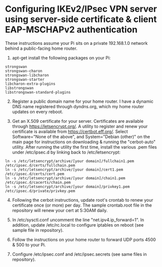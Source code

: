 
# Configuring IKEv2/IPsec VPN server using server-side certificate & client EAP-MSCHAPv2 authentication
These instructions assume your Pi sits on a private 192.168.1.0 network behind a public-facing home router.

1. apt-get install the following packages on your Pi:
```
strongswan
strongswan-charon
strongswan-libcharon
strongswan-starter
libcharon-extra-plugins
libstrongswan
libstrongswan-standard-plugins
```
2. Register a public domain name for your home router.  I have a dynamic DNS name registered through dyndns.org,
which my home router updates on every reboot.

3. Get an X.509 certificate for your server.  Certificates are available through https://letsencrypt.org/.
A utility to register and renew your certificate is available from https://certbot.eff.org/.
Select Software="None of the above", and System="Debian (other)" on the main page for instructions
on downloading & running the "cerbot-auto" utility.  After running the utility the first time, install the
various .pem files under /etc/ipsec.d by linking back to /etc/letsencrypt:
```
ln -s /etc/letsencrypt/archive/[your domain]/fullchain1.pem /etc/ipsec.d/certs/fullchain.pem
ln -s /etc/letsencrypt/archive/[your domain]/cert1.pem /etc/ipsec.d/certs/cert.pem
ln -s /etc/letsencrypt/archive/[your domain]/chain1.pem /etc/ipsec.d/cacerts/chain.pem
ln -s /etc/letsencrypt/archive/[your domain]/privkey1.pem /etc/ipsec.d/private/privkey.pem

```
4. Following the cerbot instructions, update root's crontab to renew your certificate once (or more) per day.
The sample crontab.root file in the repository will renew your cert at 5:30AM daily.

5. In /etc/sysctl.conf uncomment the line "net.ipv4.ip_forward=1".  In addition, update /etc/rc.local
to configure iptables on reboot (see sample file in repository).

6. Follow the instructions on your home router to forward UDP ports 4500 & 500 to your Pi.

7. Configure /etc/ipsec.conf and /etc/ipsec.secrets (see same files in repository).
